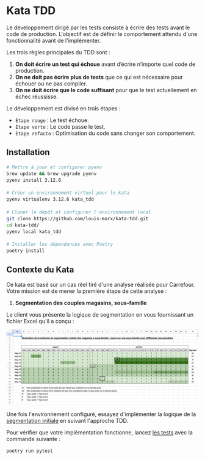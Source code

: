 # Kata TDD

Le développement dirigé par les tests consiste à écrire des tests avant le code de production. L'objectif est de définir le comportement attendu d'une fonctionnalité avant de l'implémenter.

Les trois règles principales du TDD sont :

1. **On doit écrire un test qui échoue** avant d’écrire n’importe quel code de production.
2. **On ne doit pas écrire plus de tests** que ce qui est nécessaire pour échouer ou ne pas compiler.
3. **On ne doit écrire que le code suffisant** pour que le test actuellement en échec réussisse.

Le développement est divisé en trois étapes :

- `Étape rouge` : Le test échoue.
- `Étape verte` : Le code passe le test.
- `Étape refacto` : Optimisation du code sans changer son comportement.

## Installation

```bash
# Mettre à jour et configurer pyenv
brew update && brew upgrade pyenv
pyenv install 3.12.6

# Créer un environnement virtuel pour le kata
pyenv virtualenv 3.12.6 kata_tdd

# Cloner le dépôt et configurer l'environnement local
git clone https://github.com/louis-marx/kata-tdd.git
cd kata-tdd/
pyenv local kata_tdd

# Installer les dépendances avec Poetry
poetry install
```

## Contexte du Kata

Ce kata est basé sur un cas réel tiré d'une analyse réalisée pour Carrefour. Votre mission est de mener la première étape de cette analyse :

1. **Segmentation des couples magasins, sous-famille**

Le client vous présente la logique de segmentation en vous fournissant un fichier Excel qu'il a conçu :

![Consigne client](consigne_client.png)

Une fois l'environnement configuré, essayez d'implémenter la logique de la [segmentation initiale](./src/main.py) en suivant l'approche TDD.

Pour vérifier que votre implémentation fonctionne, lancez [les tests](./tests/test_main.py) avec la commande suivante :

```bash
poetry run pytest
```